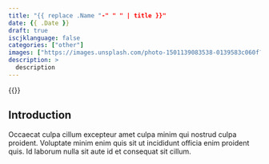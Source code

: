 ```yaml
---
title: "{{ replace .Name "-" " " | title }}"
date: {{ .Date }}
draft: true
iscjklanguage: false
categories: ["other"]
images: ["https://images.unsplash.com/photo-1501139083538-0139583c060f?w=1920&q=50"]
description: >
  description
---
```


{{<unsplash user="@aronvisuals" src="photo-1501139083538-0139583c060f" w="1920" q="50">}}

## Introduction

Occaecat culpa cillum excepteur amet culpa minim qui nostrud culpa proident. Voluptate minim enim quis sit ut incididunt officia enim proident quis. Id laborum nulla sit aute id et consequat sit cillum.